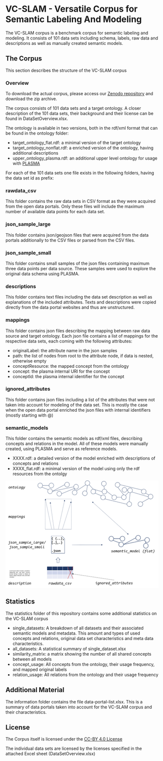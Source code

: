 # VC-SLAM - Versatile Corpus for Semantic Labeling And Modeling

The VC-SLAM corpus is a benchmark corpus for semantic labeling and modeling.
It consists of 101 data sets including schema, labels, raw data and descriptions as well as manually created semantic models.

## The Corpus

This section describes the structure of the VC-SLAM corpus

### Overview

To download the actual corpus, please access our [Zenodo repository](https://zenodo.org/record/4361685) and download the zip archive.

The corpus consists of 101 data sets and a target ontology.
A closer description of the 101 data sets, their background and their license can be found in DataSetOverview.xlsx.

The ontology is available in two versions, both in the rdf/xml format that can be found in the ontology folder:
* target_ontology_flat.rdf: a minimal version of the target ontology
* target_ontology_nonflat.rdf: a enriched version of the ontology, having additional descriptions
* upper_ontology_plasma.rdf: an additional upper level ontology for usage with [PLASMA](https://github.com/tmdt-buw/plasma)

For each of the 101 data sets one file exists in the following folders, having the data set id as prefix:

### rawdata_csv

This folder contains the raw data sets in CSV format as they were acquired from the open data portals.
Only these files will include the maximum number of available data points for each data set.

### json_sample_large

This folder contains json/geojson files that were acquired from the data portals additionally to the CSV files or parsed from the CSV files.

### json_sample_small

This folder contains small samples of the json files containing maximum three data points per data source. These samples were used to explore the original data schema using PLASMA.

### descriptions

This folder contains text files including the data set description as well as explanations of the included attributes. Texts and descriptions were copied directly from the data portal websites and thus are unstructured. 

### mappings

This folder contains json files describing the mapping between raw data source and target ontology. Each json file contains a list of mappings for the respective data sets, each coming with the following attributes:

* originalLabel: the attribute name in the json samples
* path: the list of nodes from root to the attribute node, if data is nested, otherwise empty
* conceptResource: the mapped concept from the ontology
* concept: the plasma internal URI for the concept
* conceptId: the plasma internal identifier for the concept

### ignored_attributes

This folder contains json files including a list of the attributes that were not taken into account for modeling of the data set. This is mostly the case when the open data portal enriched the json files with internal identifiers (mostly starting with @)

### semantic_models

This folder contains the semantic models as rdf/xml files, describing concepts and relations in the model.
All of these models were manually created, using PLASMA and serve as reference models.

* XXXX.rdf: a detailed version of the model enriched with descriptions of concepts and relations
* XXXX_flat.rdf: a minimal version of the model using only the rdf resources from the ontolgy


![Overview](overview.png)


## Statistics
The statistics folder of this repository contains some additional statistics on the VC-SLAM corpus

* single_datasets: A breakdown of all datasets and their associated semantic models and metadata. This amount and types of used concepts and relations, original data set characteristics and meta data characteristics.
* all_datasets: A statistical summary of single_dataset.xlsx
* similarity_matrix: a matrix showing the number of all shared concepts between all models
* concept_usage: All concepts from the ontology, their usage frequency, and mapped original labels
* relation_usage: All relations from the ontology and their usage frequency

## Additional Material

The information folder contains the file data-portal-list.xlsx. This is a summary of data portals taken into account for the VC-SLAM corpus and their characteristics.


## License

The Corpus itself is licensed under the [CC-BY 4.0 License](https://creativecommons.org/licenses/by/4.0)

The individual data sets are licensed by the licenses specified in the attached Excel sheet (DataSetOverview.xlsx)
